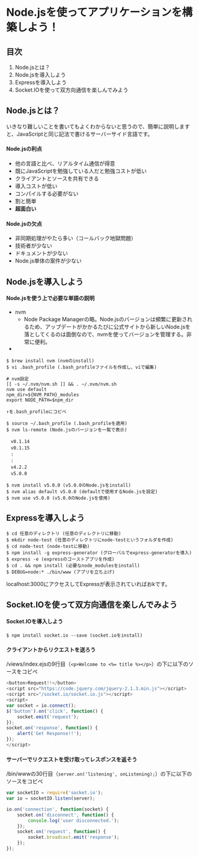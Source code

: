 # Node.jsを使ってアプリケーションを構築しよう！

## 目次

  1. Node.jsとは？
  1. Node.jsを導入しよう
  1. Expressを導入しよう
  1. Socket.IOを使って双方向通信を楽しんでみよう

## Node.jsとは？

いきなり難しいことを書いてもよくわからないと思うので、簡単に説明しますと、JavaScriptと同じ記法で書けるサーバーサイド言語です。

#### Node.jsの利点

+ 他の言語と比べ、リアルタイム通信が得意
+ 既にJavaScriptを勉強している人だと勉強コストが低い
+ クライアントとソースを共有できる
+ 導入コストが低い
+ コンパイルする必要がない
+ 割と簡単
+ **超面白い**

#### Node.jsの欠点

+ 非同期処理がやたら多い（コールバック地獄問題）
+ 技術者が少ない
+ ドキュメントが少ない
+ Node.js単体の案件が少ない

## Node.jsを導入しよう

#### Node.jsを使う上で必要な単語の説明

* nvm
  * Node Package Managerの略。Node.jsのバージョンは頻繁に更新されるため、アップデートがかかるたびに公式サイトから新しいNode.jsを落としてくるのは面倒なので、nvmを使ってバージョンを管理する。非常に便利。
* 




```
$ brew install nvm (nvmのinstall)
$ vi .bash_profile (.bash_profileファイルを作成し、viで編集)

# nvm設定
[[ -s ~/.nvm/nvm.sh ]] && . ~/.nvm/nvm.sh
nvm use default
npm_dir=${NVM_PATH}_modules
export NODE_PATH=$npm_dir

↑を.bash_profileにコピペ

$ source ~/.bash_profile (.bash_profileを適用)
$ nvm ls-remote (Node.jsのバージョンを一覧で表示)

　v0.1.14
　v0.1.15
　:
　:
　v4.2.2
　v5.0.0

$ nvm install v5.0.0 (v5.0.0のNode.jsをinstall)
$ nvm alias default v5.0.0 (defaultで使用するNode.jsを設定)
$ nvm use v5.0.0 (v5.0.0のNode.jsを使用)
```

## Expressを導入しよう

```
$ cd 任意のディレクトリ (任意のディレクトリに移動)
$ mkdir node-test (任意のディレクトリにnode-testというフォルダを作成)
$ cd node-test (node-testに移動)
$ npm install -g express-generator (グローバルでexpress-generatorを導入)
$ express -e (expressのゴーストアプリを作成)
$ cd . && npm install (必要なnode_modulesをinstall)
$ DEBUG=node:* ./bin/www (アプリを立ち上げ)
```

localhost:3000にアクセスしてExpressが表示されていればおkです。

## Socket.IOを使って双方向通信を楽しんでみよう

#### Socket.IOを導入しよう

```
$ npm install socket.io --save (socket.ioをinstall)
```

#### クライアントからリクエストを送ろう

/views/index.ejsの9行目（`<p>Welcome to <%= title %></p>`）の下に以下のソースをコピペ

```JavaScript
<button>Request!!</button>
<script src="https://code.jquery.com/jquery-2.1.3.min.js"></script>
<script src="/socket.io/socket.io.js"></script>
<script>
var socket = io.connect();
$('button').on('click', function() {
    socket.emit('request');
});
socket.on('response', function() {
    alert('Get Response!!');
});
</script>
```

#### サーバーでリクエストを受け取ってレスポンスを返そう

/bin/wwwの30行目（`server.on('listening', onListening);`）の下に以下のソースをコピペ

```JavaScript
var socketIO = require('socket.io');
var io = socketIO.listen(server);

io.on('connection', function(socket) {
    socket.on('disconnect', function() {
        console.log('user disconnected.');
    });
    socket.on('request', function() {
        socket.broadcast.emit('response');
    });
});
```


